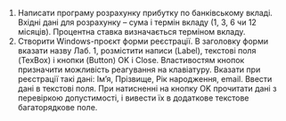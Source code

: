 1. Написати програму розрахунку прибутку по банківському вкладі. Вхідні дані для розрахунку – сума і термін вкладу (1, 3, 6 чи 12 місяців). Процентна ставка визначається терміном вкладу.
2. Створити Windows-проєкт форми реєстрації. В заголовку форми вказати назву Лаб. 1, розмістити написи (Label), текстові поля (TexBox) і кнопки (Button) OK i Close. Властивостям кнопок призначити можливість реагування на клавіатуру. Вказати при реєстрації такі дані: Ім’я, Прізвище, Рік народження, email. Ввести дані в текстові поля. При натисненні на кнопку OK прочитати дані з перевіркою допустимості, і вивести їх в додаткове текстове багаторядкове поле. 
